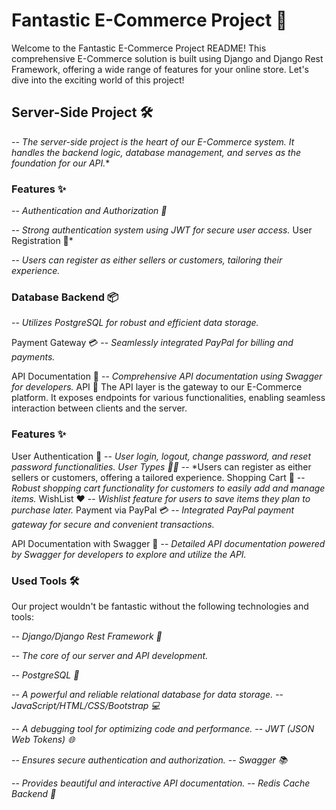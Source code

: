 # Fantastic E-Commerce Project 🌟
Welcome to the Fantastic E-Commerce Project README! This comprehensive E-Commerce solution is built using Django and Django Rest Framework, offering a wide range of features for your online store. Let's dive into the exciting world of this project!

## Server-Side Project 🛠️
-- *The server-side project is the heart of our E-Commerce system. It handles the backend logic, database management, and serves as the foundation for our API.**

### Features ✨
 -- *Authentication and Authorization 🔐*

-- *Strong authentication system using JWT for secure user access.*
User Registration 📝*

-- *Users can register as either sellers or customers, tailoring their experience.*

### Database Backend 📦
 -- *Utilizes PostgreSQL for robust and efficient data storage.*
 
Payment Gateway 💳
 -- *Seamlessly integrated PayPal for billing and payments.*
 
API Documentation 📖
  -- *Comprehensive API documentation using Swagger for developers.*
 API 🚀
 The API layer is the gateway to our E-Commerce platform. It exposes endpoints for various functionalities, enabling seamless interaction between clients and the server.

### Features ✨
 User Authentication 🔑
 -- *User login, logout, change password, and reset password functionalities.
 User Types 🧑🛒*
   -- *Users can register as either sellers or customers, offering a tailored experience.
  Shopping Cart 🛒
  -- *Robust shopping cart functionality for customers to easily add and manage items.*
 WishList ❤️
   -- *Wishlist feature for users to save items they plan to purchase later.*
  Payment via PayPal 💳
    -- *Integrated PayPal payment gateway for secure and convenient transactions.*

API Documentation with Swagger 📖
 -- *Detailed API documentation powered by Swagger for developers to explore and utilize the API.*

### Used Tools 🛠️
Our project wouldn't be fantastic without the following technologies and tools:

 -- *Django/Django Rest Framework 🐍*

 -- *The core of our server and API development.*

 -- *PostgreSQL 🐘*

 -- *A powerful and reliable relational database for data storage.*
 -- *JavaScript/HTML/CSS/Bootstrap 💻*

 -- *A debugging tool for optimizing code and performance.*
 -- *JWT (JSON Web Tokens) 🌐*

 -- *Ensures secure authentication and authorization.*
 -- *Swagger 📚*

 -- *Provides beautiful and interactive API documentation.*
 -- *Redis Cache Backend 🔄*

